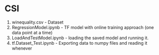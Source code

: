 # CSI

1. winequality.csv - Dataset 
2. RegressionModel.ipynb - TF model with online training approach (one data point at a time)
3. LoadAndTestModel.ipynb - loading the saved model and running it.
4. tf.Dataset_Test.ipynb - Exporting data to numpy files and reading it whenever
